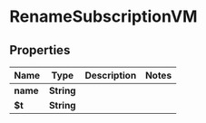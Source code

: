 

# RenameSubscriptionVM


## Properties

| Name | Type | Description | Notes |
|------------ | ------------- | ------------- | -------------|
|**name** | **String** |  |  |
|**$t** | **String** |  |  |



